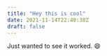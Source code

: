 ```yaml
---
title: "Hey this is cool"
date: 2021-11-14T22:40:38Z
draft: false
---
```


Just wanted to see it worked. 😄 
